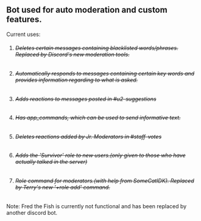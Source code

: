 ## Bot used for auto moderation and custom features.

Current uses:
1. ###### ~~Deletes certain messages containing blacklisted words/phrases. Replaced by Discord's new moderation tools.~~
2. ###### ~~Automatically responds to messages containing certain key words and provides information regarding to what is asked.~~
3. ###### ~~Adds reactions to messages posted in #u2-suggestions~~
4. ###### ~~Has app_commands, which can be used to send informative text.~~
5. ###### ~~Deletes reactions added by Jr. Moderators in #staff-votes~~
6. ###### ~~Adds the 'Survivor' role to new users.(only given to those who have actually talked in the server)~~
7. ###### ~~Role command for moderators.(with help from SomeCatIDK). Replaced by Terry's new '+role add' command.~~
Note:
Fred the Fish is currently not functional and has been replaced by another discord bot.
